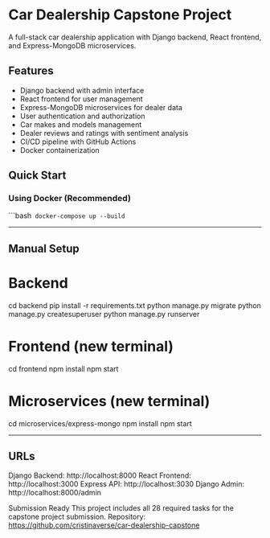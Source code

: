 # Car Dealership Capstone Project

A full-stack car dealership application with Django backend, React frontend, and Express-MongoDB microservices.

## Features
- Django backend with admin interface
- React frontend for user management  
- Express-MongoDB microservices for dealer data
- User authentication and authorization
- Car makes and models management
- Dealer reviews and ratings with sentiment analysis
- CI/CD pipeline with GitHub Actions
- Docker containerization

## Quick Start

### Using Docker (Recommended)
```bash`
docker-compose up --build`

______________

## Manual Setup

# Backend
cd backend
pip install -r requirements.txt
python manage.py migrate
python manage.py createsuperuser
python manage.py runserver

# Frontend (new terminal)
cd frontend
npm install
npm start

# Microservices (new terminal)
cd microservices/express-mongo
npm install
npm start

______________

## URLs

Django Backend: http://localhost:8000
React Frontend: http://localhost:3000
Express API: http://localhost:3030
Django Admin: http://localhost:8000/admin

Submission Ready
This project includes all 28 required tasks for the capstone project submission.
Repository: https://github.com/cristinaverse/car-dealership-capstone
